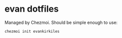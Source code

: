 # evan dotfiles

Managed by Chezmoi. Should be simple enough to use:

```shell
chezmoi init evankirkiles
```
